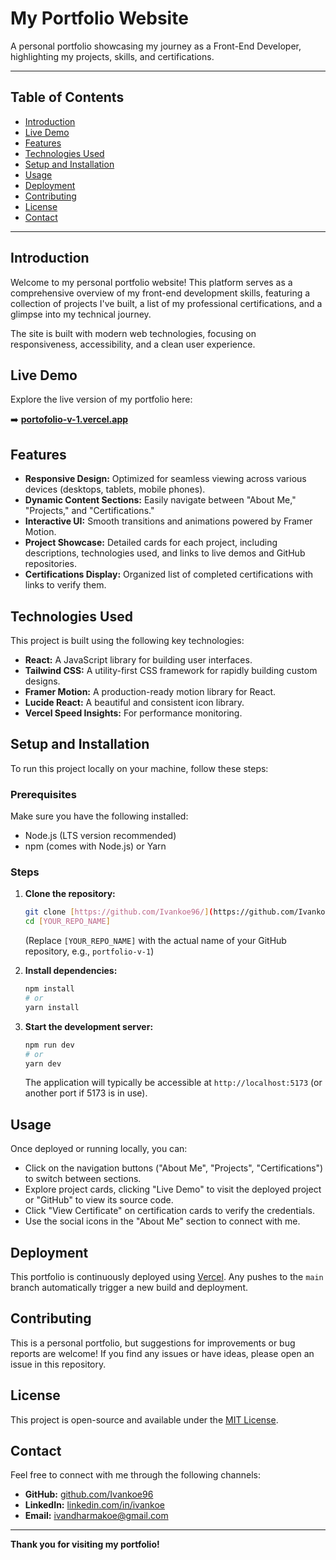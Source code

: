 # My Portfolio Website

A personal portfolio showcasing my journey as a Front-End Developer, highlighting my projects, skills, and certifications.

---

## Table of Contents

- [Introduction](#introduction)
- [Live Demo](#live-demo)
- [Features](#features)
- [Technologies Used](#technologies-used)
- [Setup and Installation](#setup-and-installation)
- [Usage](#usage)
- [Deployment](#deployment)
- [Contributing](#contributing)
- [License](#license)
- [Contact](#contact)

---

## Introduction

Welcome to my personal portfolio website! This platform serves as a comprehensive overview of my front-end development skills, featuring a collection of projects I've built, a list of my professional certifications, and a glimpse into my technical journey.

The site is built with modern web technologies, focusing on responsiveness, accessibility, and a clean user experience.

## Live Demo

Explore the live version of my portfolio here:

➡️ **[portofolio-v-1.vercel.app](https://portofolio-v-1.vercel.app/)**

## Features

* **Responsive Design:** Optimized for seamless viewing across various devices (desktops, tablets, mobile phones).
* **Dynamic Content Sections:** Easily navigate between "About Me," "Projects," and "Certifications."
* **Interactive UI:** Smooth transitions and animations powered by Framer Motion.
* **Project Showcase:** Detailed cards for each project, including descriptions, technologies used, and links to live demos and GitHub repositories.
* **Certifications Display:** Organized list of completed certifications with links to verify them.

## Technologies Used

This project is built using the following key technologies:

* **React:** A JavaScript library for building user interfaces.
* **Tailwind CSS:** A utility-first CSS framework for rapidly building custom designs.
* **Framer Motion:** A production-ready motion library for React.
* **Lucide React:** A beautiful and consistent icon library.
* **Vercel Speed Insights:** For performance monitoring.

## Setup and Installation

To run this project locally on your machine, follow these steps:

### Prerequisites

Make sure you have the following installed:

* Node.js (LTS version recommended)
* npm (comes with Node.js) or Yarn

### Steps

1.  **Clone the repository:**
    ```bash
    git clone [https://github.com/Ivankoe96/](https://github.com/Ivankoe96/)[YOUR_REPO_NAME].git
    cd [YOUR_REPO_NAME]
    ```
    (Replace `[YOUR_REPO_NAME]` with the actual name of your GitHub repository, e.g., `portfolio-v-1`)

2.  **Install dependencies:**
    ```bash
    npm install
    # or
    yarn install
    ```

3.  **Start the development server:**
    ```bash
    npm run dev
    # or
    yarn dev
    ```

    The application will typically be accessible at `http://localhost:5173` (or another port if 5173 is in use).

## Usage

Once deployed or running locally, you can:

* Click on the navigation buttons ("About Me", "Projects", "Certifications") to switch between sections.
* Explore project cards, clicking "Live Demo" to visit the deployed project or "GitHub" to view its source code.
* Click "View Certificate" on certification cards to verify the credentials.
* Use the social icons in the "About Me" section to connect with me.

## Deployment

This portfolio is continuously deployed using [Vercel](https://vercel.com/). Any pushes to the `main` branch automatically trigger a new build and deployment.

## Contributing

This is a personal portfolio, but suggestions for improvements or bug reports are welcome! If you find any issues or have ideas, please open an issue in this repository.

## License

This project is open-source and available under the [MIT License](https://opensource.org/licenses/MIT).

## Contact

Feel free to connect with me through the following channels:

* **GitHub:** [github.com/Ivankoe96](https://github.com/Ivankoe96)
* **LinkedIn:** [linkedin.com/in/ivankoe](https://linkedin.com/in/ivankoe)
* **Email:** [ivandharmakoe@gmail.com](mailto:ivandharmakoe@gmail.com)

---

**Thank you for visiting my portfolio!**
